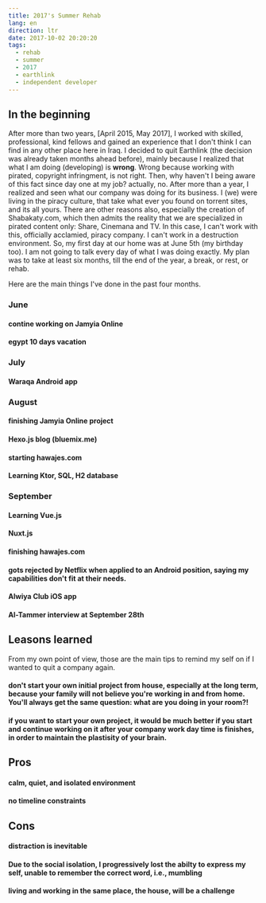 ```yaml
---
title: 2017's Summer Rehab
lang: en
direction: ltr
date: 2017-10-02 20:20:20
tags: 
  - rehab
  - summer
  - 2017
  - earthlink
  - independent developer
---
```


## In the beginning

After more than two years, [April 2015, May 2017], I worked with skilled, professional, kind fellows and gained an experience that I don't think I can find in any other place here in Iraq.
I decided to quit Earthlink (the decision was already taken months ahead before), mainly because I realized that what I am doing (developing) is __wrong__. 
Wrong because working with pirated, copyright infringment, is not right. Then, why haven't I being aware of this fact since day one at my job? actually, no. After more than a year, I realized and seen what our company was doing for its business. I (we) were living in the piracy culture, that take what ever you found on torrent sites, and its all yours.
There are other reasons also, especially the creation of Shabakaty.com, which then admits the reality that we are specialized in pirated content only: Share, Cinemana and TV. In this case, I can't work with this, officially acclamied, piracy company. I can't work in a destruction environment.
So, my first day at our home was at June 5th (my birthday too). I am not going to talk every day of what I was doing exactly. 
My plan was to take at least six months, till the end of the year, a break, or rest, or rehab.


Here are the main things I've done in the past four months.

### June

#### contine working on Jamyia Online

#### egypt 10 days vacation



### July

#### Waraqa Android app

### August

#### finishing Jamyia Online project

#### Hexo.js blog (bluemix.me)

#### starting hawajes.com

#### Learning Ktor, SQL, H2 database

### September

#### Learning Vue.js 

#### Nuxt.js

#### finishing hawajes.com

#### gots rejected by Netflix when applied to an Android position, saying my capabilities don't __fit__ at their needs.

#### Alwiya Club iOS app 

#### Al-Tammer interview at September 28th




## Leasons learned

From my own point of view, those are the main tips to remind my self on if I wanted to quit a company again.

#### don't start your own initial project from house, especially at the long term, because your family will not believe you're working in and from home. You'll always get the same question: what are you doing in your room?!

#### if you want to start your own project, it would be much better if you start and continue working on it after your company work day time is finishes, in order to maintain the __plastisity__ of your brain.

## Pros

#### calm, quiet, and isolated environment

#### no timeline constraints



## Cons

#### distraction is inevitable

#### Due to the social isolation, I progressively lost the abilty to express my self, unable to remember the correct word, i.e., mumbling

#### living and working in the same place, the house, will be a challenge


